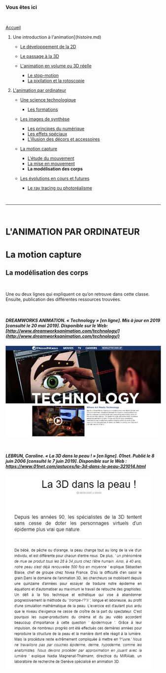 <br/>

### Vous êtes ici

<br/>

[Accueil](index.md)

1. Une introduction à l'animation](histoire.md)

    - [Le développement de la 2D](2d.md)
    - [Le passage à la 3D](3d.md)
    - [L'animation en volume ou 3D réelle](envolume.md)
    
        * [Le stop-motion](stopmotion.md)
        * [La pixilation et la rotoscopie](pixilation.md)

2. [L'animation par ordinateur](parordinateur.md)

    - [Une science technologique]()
    
        * [Les formations](formation.md)
    
    - [Les images de synthèse]()
    
        * [Les principes du numérique](numerique.md)
        * [Les effets spéciaux](effet.md)
        * [L'illusion des décors et accessoires](decor.md)
        
    - [La motion capture]()
    
        * [L'étude du mouvement]()
        * [La mise en mouvement]()
        * **La modélisation des corps**

    - [Les évolutions en cours et futures](evolution.md)
    
        * [Le ray tracing ou photoréalisme]()
        
<br/>

--------------------------------------------------------

<br/>

# L'ANIMATION PAR ORDINATEUR
# La motion capture
## La modélisation des corps

<br/>

Une ou deux lignes qui expliquent ce qu’on retrouve dans cette classe. Ensuite, publication des différentes ressources trouvées.

<br/>

##### DREAMWORKS ANIMATION. « Technology » [en ligne]. Mis à jour en 2019 [consulté le 20 mai 2019]. Disponible sur le Web: [http://www.dreamworksanimation.com/technology/](http://www.dreamworksanimation.com/technology/)

![DreamWorks technology - vidéo](images/dreamworks.JPG "DreamWorks technology")

<br/>

##### LEBRUN, Caroline. « La 3D dans la peau ! » [en ligne]. 01net. Publié le 8 juin 2006 [consulté le 7 juin 2019]. Disponible sur le Web : <https://www.01net.com/astuces/la-3d-dans-la-peau-321014.html>

![La 3D dans la peau !](images/peau3d.JPG "La 3D dans la peau !")

<br/>
